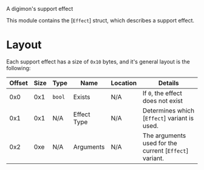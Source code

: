 A digimon's support effect

This module contains the [`Effect`] struct, which describes a support effect.

# Layout
Each support effect has a size of `0x10` bytes, and it's general layout is the following:

| Offset | Size | Type   | Name        | Location | Details                                                |
| ------ | ---- | ------ | ----------- | -------- | ------------------------------------------------------ |
| 0x0    | 0x1  | `bool` | Exists      | N/A      | If `0`, the effect does not exist                      |
| 0x1    | 0x1  | N/A    | Effect Type | N/A      | Determines which [`Effect`] variant is used.           |
| 0x2    | 0xe  | N/A    | Arguments   | N/A      | The arguments used for the current [`Effect`] variant. |
